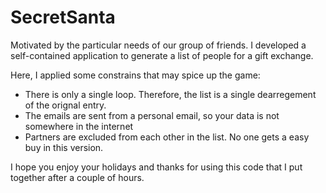 # SecretSanta

Motivated by the particular needs of our group of friends. I developed a self-contained application to generate a list of people for a gift exchange. 

Here, I applied some constrains that may spice up the game: 

- There is only a single loop. Therefore, the list is a single dearregement of the orignal entry.
- The emails are sent from a personal email, so your data is not somewhere in the internet
- Partners are excluded from each other in the list. No one gets a easy buy in this version.

I hope you enjoy your holidays and thanks for using this code that I put together after a couple of hours. 
 
